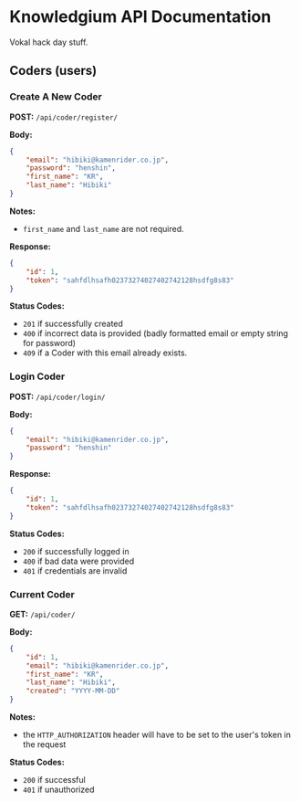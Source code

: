 Knowledgium API Documentation
===========

Vokal hack day stuff.

## Coders (users)

### Create A New Coder

**POST:** `/api/coder/register/`

**Body:**
```json
{
    "email": "hibiki@kamenrider.co.jp",
    "password": "henshin",
    "first_name": "KR",
    "last_name": "Hibiki"
}
```

**Notes:**
- `first_name` and `last_name` are not required.

**Response:**
```json
{
    "id": 1,
    "token": "sahfdlhsafh02373274027402742128hsdfg8s83"
}
```

**Status Codes:**
- `201` if successfully created
- `400` if incorrect data is provided (badly formatted email or empty string for password)
- `409` if a Coder with this email already exists.

### Login Coder

**POST:** `/api/coder/login/`

**Body:**
```json
{
    "email": "hibiki@kamenrider.co.jp",
    "password": "henshin"
}
```

**Response:**
```json
{
    "id": 1,
    "token": "sahfdlhsafh02373274027402742128hsdfg8s83"
}
```

**Status Codes:**
- `200` if successfully logged in
- `400` if bad data were provided
- `401` if credentials are invalid

### Current Coder

**GET:** `/api/coder/`

**Body:**
```json
{
    "id": 1,
    "email": "hibiki@kamenrider.co.jp",
    "first_name": "KR",
    "last_name": "Hibiki",
    "created": "YYYY-MM-DD"
}
```

**Notes:**
- the `HTTP_AUTHORIZATION` header will have to be set to the user's token in the request

**Status Codes:**
- `200` if successful
- `401` if unauthorized
